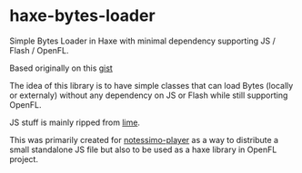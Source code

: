 # haxe-bytes-loader
Simple Bytes Loader in Haxe with minimal dependency supporting JS / Flash / OpenFL.

Based originally on this [gist](https://gist.github.com/cambiata/471575a42676b27719e3)

The idea of this library is to have simple classes that can load Bytes (locally or externaly) without any dependency on JS or Flash while still supporting OpenFL.

JS stuff is mainly ripped from [lime](https://github.com/openfl/lime/).

This was primarily created for [notessimo-player](https://github.com/starburst997/notessimo-player) as a way to distribute a small standalone JS file but also to be used as a haxe library in OpenFL project.